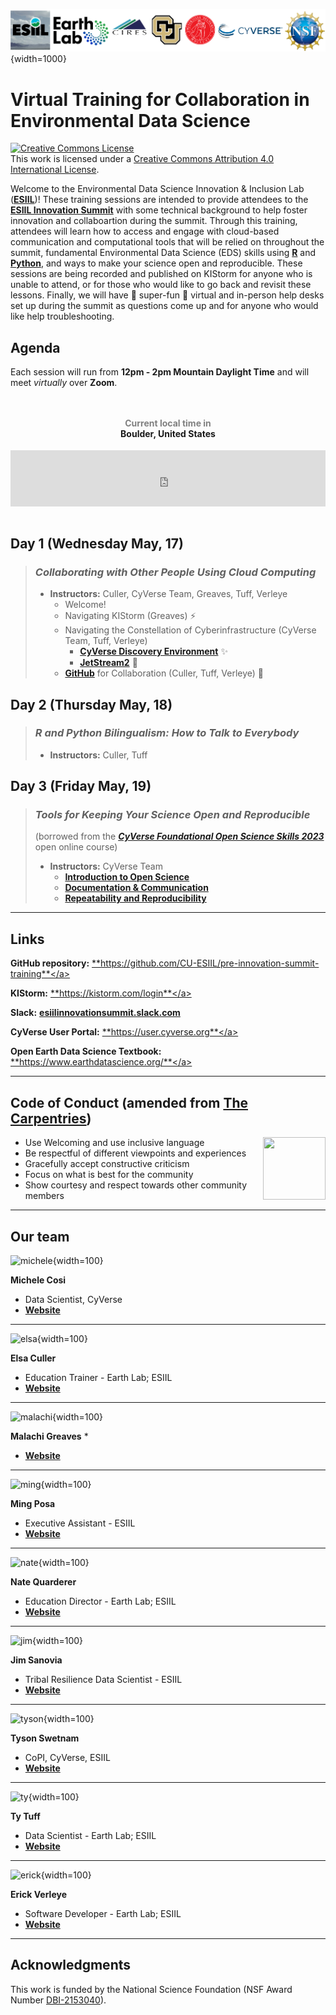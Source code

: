 ![header](assets/pre-summit-training-header.png){width=1000}

# Virtual Training for Collaboration in Environmental Data Science

<a rel="license" href="http://creativecommons.org/licenses/by/4.0/"><img alt="Creative Commons License" style="border-width:0" src="https://i.creativecommons.org/l/by/4.0/88x31.png" /></a><br />This work is licensed under a <a rel="license" href="http://creativecommons.org/licenses/by/4.0/">Creative Commons Attribution 4.0 International License</a>.

Welcome to the Environmental Data Science Innovation & Inclusion Lab (<a href="https://esiil.org/" target="_blank">**ESIIL**</a>)! These training sessions are intended to provide attendees to the <a href="https://esiil.org/innovation-summit" target="_blank">**ESIIL Innovation Summit**</a> with some technical background to help foster innovation and collaboartion during the summit. Through this training, attendees will learn how to access and engage with cloud-based communication and computational tools that will be relied on throughout the summit, fundamental Environmental Data Science (EDS) skills using <a href="https://www.r-project.org/" target="_blank">**R**</a> and <a href="https://www.python.org/" target="_blank">**Python**</a>, and ways to make your science open and reproducible. These sessions are being recorded and published on KIStorm for anyone who is unable to attend, or for those who would like to go back and revisit these lessons. Finally, we will have :tada: super-fun :tada: virtual and in-person help desks set up during the summit as questions come up and for anyone who would like help troubleshooting.

## Agenda

Each session will run from **12pm - 2pm Mountain Daylight Time** and will meet _virtually_ over **Zoom**.

<div style="text-align:center;padding:1em 0;"> <h4><a style="text-decoration:none;" href="https://www.zeitverschiebung.net/en/city/5574991"><span style="color:gray;">Current local time in</span><br />Boulder, United States</a></h4> <iframe src="https://www.zeitverschiebung.net/clock-widget-iframe-v2?language=en&size=small&timezone=America%2FDenver" width="100%" height="90" frameborder="0" seamless></iframe> </div>

## Day 1 (Wednesday May, 17)
> ### ***Collaborating with Other People Using Cloud Computing***
> * **Instructors:** Culler, CyVerse Team, Greaves, Tuff, Verleye
>   * Welcome!
>   * Navigating KIStorm (Greaves) ⚡
>   * Navigating the Constellation of Cyberinfrastructure (CyVerse Team, Tuff, Verleye)
>     * <a href="https://de.cyverse.org/" target="_blank">**CyVerse Discovery Environment**</a> ✨
>     * <a href="https://jetstream-cloud.org/" target="_blank">**JetStream2**</a> 🚀
>   * <a href="https://github.com/" target="_blank">**GitHub**</a> for Collaboration (Culler, Tuff, Verleye) 🤝


## Day 2 (Thursday May, 18)
> ### ***R and Python Bilingualism: How to Talk to Everybody***
> * **Instructors:** Culler, Tuff


## Day 3 (Friday May, 19)
> ### ***Tools for Keeping Your Science Open and Reproducible*** 
> (borrowed from the <a href="https://foss.cyverse.org/" target="_blank">***CyVerse Foundational Open Science Skills 2023***</a> open online course)
> 
> * **Instructors:** CyVerse Team
>     * <a href="https://foss.cyverse.org/01_intro_open_sci/" target="_blank">**Introduction to Open Science**</a>
>     * <a href="https://foss.cyverse.org/04_documentation_communication/" target="_blank">**Documentation & Communication**</a>
>     * <a href="https://foss.cyverse.org/06_reproducibility_i/" target="_blank">**Repeatability and Reproducibility**</a>

***

## Links

**GitHub repository:** <a href="https://github.com/CU-ESIIL/pre-innovation-summit-training" target="_blank">**https://github.com/CU-ESIIL/pre-innovation-summit-training**</a>

**KIStorm:** <a href="https://kistorm.com/login" target="_blank">**https://kistorm.com/login**</a>

**Slack:** <a href="https://join.slack.com/t/esiilinnovationsummit/shared_invite/zt-1udjsf8v6-ci7YIr1XgyuMdGCMuE3OuA" target="_blank">**esiilinnovationsummit.slack.com**</a>

**CyVerse User Portal:** <a href="https://user.cyverse.org" target="_blank">**https://user.cyverse.org**</a>

**Open Earth Data Science Textbook:** <a href="https://www.earthdatascience.org/" target="_blank">**https://www.earthdatascience.org/**</a>

*** 

## **Code of Conduct** (amended from <a href="https://docs.carpentries.org/topic_folders/policies/code-of-conduct.html" target="_blank">The Carpentries</a>)
  
<img style="float: right;" src="https://www.software.ac.uk/sites/default/files/The%20Carpentries.jpg" width="100" height="100">

* Use Welcoming and use inclusive language
* Be respectful of different viewpoints and experiences
* Gracefully accept constructive criticism
* Focus on what is best for the community
* Show courtesy and respect towards other community members

***

## Our team

![michele](https://cyverse.org/sites/default/files/inline-images/Michele.png){width=100}

**Michele Cosi**

* Data Scientist, CyVerse
* <a href="https://cosimichele.github.io/" target="_blank">**Website**</a>

***

![elsa](https://earthlab.colorado.edu/sites/default/files/styles/square_med/public/media/image/Elsa%20Culler%20-%20reduced.jpg){width=100}

**Elsa Culler**

* Education Trainer - Earth Lab; ESIIL
* <a href="https://earthlab.colorado.edu/our-team/elsa-culler" target="_blank">**Website**</a>

***
![malachi](https://knowinnovation.com/wp-content/uploads/2020/07/Malachi-Square.jpg){width=100}

**Malachi Greaves**
*
* <a href="https://knowinnovation.com/our-team/" target="_blank">**Website**</a>

***

![ming](https://esiil.org/sites/default/files/inline-images/Posa%20M%20headshot_0.png){width=100}

**Ming Posa**

* Executive Assistant - ESIIL
* <a href="https://esiil.org/our-team" target="_blank">**Website**</a>

***

![nate](https://earthlab.colorado.edu/sites/default/files/styles/square_med/public/media/image/profile.png?itok=81I5qGge){width=100}

**Nate Quarderer** 

* Education Director - Earth Lab; ESIIL
* <a href="https://earthlab.colorado.edu/our-team/nathan-quarderer" target="_blank">**Website**</a>

***

![jim](https://esiil.org/sites/default/files/inline-images/20221003_143744_1.jpg){width=100}

**Jim Sanovia**

* Tribal Resilience Data Scientist - ESIIL
* <a href="https://esiil.org/our-team" target="_blank">**Website**</a>

***

![tyson](https://avatars.githubusercontent.com/u/11527041?v=4){width=100}

**Tyson Swetnam**

* CoPI, CyVerse, ESIIL
* <a href="https://tysonswetnam.com/" target="_blank">**Website**</a>

***

![ty](https://esiil.org/sites/default/files/inline-images/Screen%20Shot%202023-01-17%20at%2011.57.14%20AM.png){width=100}

**Ty Tuff**

* Data Scientist - Earth Lab; ESIIL
* <a href="https://earthlab.colorado.edu/our-team/ty-tuff" target="_blank">**Website**</a>

***

![erick](https://earthlab.colorado.edu/sites/default/files/styles/square_med/public/media/image/ev_headshot.JPG?itok=PSAqqP2n){width=100}

**Erick Verleye**

* Software Developer - Earth Lab; ESIIL
* <a href="https://earthlab.colorado.edu/our-team/erick-verleye" target="_blank">**Website**</a>

***

## Acknowledgments

This work is funded by the National Science Foundation (NSF Award Number <a href="https://www.nsf.gov/awardsearch/showAward?AWD_ID=2153040&HistoricalAwards=false" target="_blank">DBI-2153040</a>).

